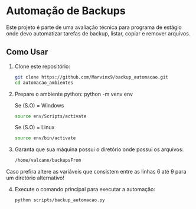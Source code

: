 # Automação de Backups

Este projeto é parte de uma avaliação técnica para programa de estágio onde devo automatizar tarefas de backup, listar, copiar e remover arquivos.

## Como Usar

1. Clone este repositório:
   ```bash
   git clone https://github.com/Marvinx9/backup_automacao.git
   cd automacao_ambientes

2. Prepare o ambiente python:
   python -m venv env
   
   Se (S.O) = Windows
   ```bash
   source env/Scripts/activate
   ```
   Se (S.O) = Linux
   ```bash
   source env/bin/activate
   ```

3. Garanta que sua máquina possui o diretório onde possui os arquivos: 
   ```bash 
   /home/valcann/backupsFrom
   ```
Caso prefira altere as variáveis que consistem entre as linhas 6 até 9 para um diretório alternativo!

4. Execute o comando principal para executar a automação:
   ```bash
   python scripts/backup_automacao.py
   ```

   
